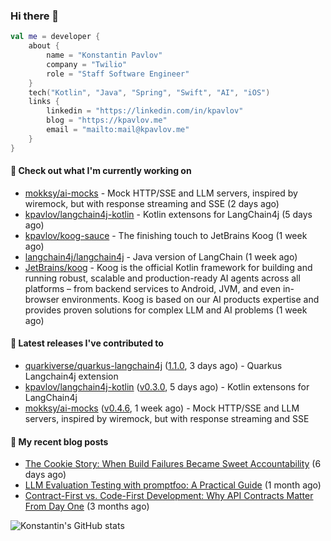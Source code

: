 
### Hi there 👋

```kotlin
val me = developer {
    about {
        name = "Konstantin Pavlov"
        company = "Twilio"
        role = "Staff Software Engineer"
    }
    tech("Kotlin", "Java", "Spring", "Swift", "AI", "iOS")
    links {
        linkedin = "https://linkedin.com/in/kpavlov"
        blog = "https://kpavlov.me"
        email = "mailto:mail@kpavlov.me"
    }
}
```

#### 👷 Check out what I'm currently working on

- [mokksy/ai-mocks](https://github.com/mokksy/ai-mocks) - Mock HTTP/SSE and LLM servers, inspired by wiremock, but with response streaming and SSE (2 days ago)
- [kpavlov/langchain4j-kotlin](https://github.com/kpavlov/langchain4j-kotlin) - Kotlin extensons for LangChain4j (5 days ago)
- [kpavlov/koog-sauce](https://github.com/kpavlov/koog-sauce) - The finishing touch to JetBrains Koog (1 week ago)
- [langchain4j/langchain4j](https://github.com/langchain4j/langchain4j) - Java version of LangChain (1 week ago)
- [JetBrains/koog](https://github.com/JetBrains/koog) - Koog is the official Kotlin framework for building and running robust, scalable and production-ready AI agents across all platforms – from backend services to Android, JVM, and even in-browser environments. Koog is based on our AI products expertise and provides proven solutions for complex LLM and AI problems (1 week ago)

#### 🔭 Latest releases I've contributed to

- [quarkiverse/quarkus-langchain4j](https://github.com/quarkiverse/quarkus-langchain4j) ([1.1.0](https://github.com/quarkiverse/quarkus-langchain4j/releases/tag/1.1.0), 3 days ago) - Quarkus Langchain4j extension
- [kpavlov/langchain4j-kotlin](https://github.com/kpavlov/langchain4j-kotlin) ([v0.3.0](https://github.com/kpavlov/langchain4j-kotlin/releases/tag/v0.3.0), 5 days ago) - Kotlin extensons for LangChain4j
- [mokksy/ai-mocks](https://github.com/mokksy/ai-mocks) ([v0.4.6](https://github.com/mokksy/ai-mocks/releases/tag/v0.4.6), 1 week ago) - Mock HTTP/SSE and LLM servers, inspired by wiremock, but with response streaming and SSE

#### 📜 My recent blog posts

- [The Cookie Story: When Build Failures Became Sweet Accountability](https://kpavlov.me/blog/the-cookie-story/) (6 days ago)
- [LLM Evaluation Testing with promptfoo: A Practical Guide](https://kpavlov.me/blog/llm-evaluation-testing-with-promptfoo-a-practical-guide/) (1 month ago)
- [Contract-First vs. Code-First Development: Why API Contracts Matter From Day One](https://kpavlov.me/blog/contract-first-vs-contract-last/) (3 months ago)

![Konstantin's GitHub stats](https://github-readme-stats.vercel.app/api?username=kpavlov&show_icons=true&include_all_commits=true)
